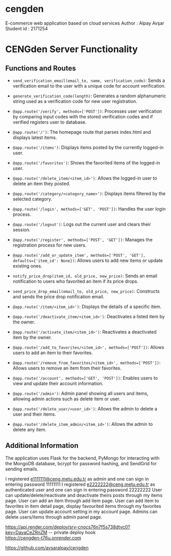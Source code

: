# cengden
E-commerce web application based on cloud services
Author : Alpay Avşar 
Student id : 2171254

# CENGden Server Functionality

## Functions and Routes

- `send_verification_email(email_to, name, verification_code)`: Sends a verification email to the user with a unique code for account verification.

- `generate_verification_code(length)`: Generates a random alphanumeric string used as a verification code for new user registration.

- `@app.route('/verify', methods=['POST'])`: Processes user verification by comparing input codes with the stored verification codes and if verified registers user to database.

- `@app.route('/')`: The homepage route that parses index.html and displays latest items.

- `@app.route('/items')`: Displays items posted by the currently logged-in user.

- `@app.route('/favorites')`: Shows the favorited items of the logged-in user.

- `@app.route('/delete_item/<item_id>')`: Allows the logged-in user to delete an item they posted.

- `@app.route('/category/<category_name>')`: Displays items filtered by the selected category.

- `@app.route('/login', methods=['GET', 'POST'])`: Handles the user login process.

- `@app.route('/logout')`: Logs out the current user and clears their session.

- `@app.route('/register', methods=['POST', 'GET'])`: Manages the registration process for new users.

- `@app.route('/add_or_update_item', methods=['POST', 'GET'], defaults={'item_id': None})`: Allows users to add new items or update existing ones.

- `notify_price_drop(item_id, old_price, new_price)`: Sends an email notification to users who favorited an item if its price drops.

- `send_price_drop_email(email_to, old_price, new_price)`: Constructs and sends the price drop notification email.

- `@app.route('/item/<item_id>')`: Displays the details of a specific item.

- `@app.route('/deactivate_item/<item_id>')`: Deactivates a listed item by the owner.

- `@app.route('/activate_item/<item_id>')`: Reactivates a deactivated item by the owner.

- `@app.route('/add_to_favorites/<item_id>', methods=['POST'])`: Allows users to add an item to their favorites.

- `@app.route('/remove_from_favorites/<item_id>', methods=['POST'])`: Allows users to remove an item from their favorites.

- `@app.route('/account', methods=['GET', 'POST'])`: Enables users to view and update their account information.

- `@app.route('/admin')`: Admin panel showing all users and items, allowing admin actions such as delete item or user.

- `@app.route('/delete_user/<user_id>')`: Allows the admin to delete a user and their items.

- `@app.route('/delete_item_admin/<item_id>')`: Allows the admin to delete any item.

## Additional Information

The application uses Flask for the backend, PyMongo for interacting with the MongoDB database, bcrypt for password hashing, and SendGrid for sending emails.

I registered e1111111@ceng.metu.edu.tr as admin and one can sign in entering password 11111111
I registered e2222222@ceng.metu.edu.tr as authenticated user and one can sign in entering password 22222222
User can update/delete/reactivate and deactivate theirs posts through my items page.
User can add an item through add item page.
User can add item to favorites in item detail page, display favourited items through my favorites page.
User can update account setting in my account page.
Admins can delete users/items through admin panel page.


https://api.render.com/deploy/srv-cnocs76n7f5s738dtvc0?key=DayaCeZRnZM  -- private deploy hook  
https://cengden-t76u.onrender.com

https://github.com/avsaralpay/cengden